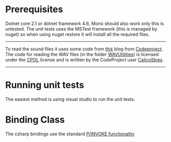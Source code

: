 # Prerequisites
Dotnet core 2.1 or dotnet framework 4.6, Mono should also work only this is untested.
The unit tests uses the MSTest framework (this is managed by nuget) so when using nuget restore it will install all the required files.

-----------------------------
To read the sound files it uses some code from [this](https://www.codeproject.com/Articles/35725/C-WAV-file-class-audio-mixing-and-some-light-audio) blog from [Codeproject](https://www.codeproject.com).
The code for reading the WAV files (in the folder [WAVUtilities](/PorcupineTest/WAVUtilities)) is licensed under the [CPOL](https://www.codeproject.com/info/cpol10.aspx) license and is written by the CodeProject user [CalicoSkies](https://www.codeproject.com/script/Membership/View.aspx?mid=172176).

-----------------------------
# Running unit tests
The easiest method is using visual studio to run the unit tests. 


# Binding Class
The csharp bindings use the standard [P/INVOKE functionality](https://docs.microsoft.com/en-gb/cpp/dotnet/how-to-call-native-dlls-from-managed-code-using-pinvoke?view=vs-2017)